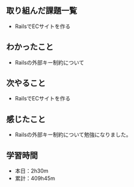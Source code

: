 ## 取り組んだ課題一覧
- RailsでECサイトを作る
## わかったこと
- Railsの外部キー制約について
## 次やること
- RailsでECサイトを作る
## 感じたこと
- Railsの外部キー制約について勉強になりました。
## 学習時間
- 本日：2h30m
- 累計：409h45m
